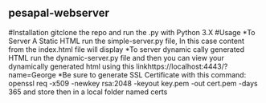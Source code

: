 ## pesapal-webserver
#Installation
gitclone the repo and run the .py with Python 3.X
#Usage
*To Server A Static HTML run the simple-server.py file, In this case content from the index.html file will display
*To server dynamic cally generated HTML run the dynamic-server.py file and then you can view your dynamically generated html using this linkhttps://localhost:4443/?name=George
*Be sure to generate SSL Certificate with this command: openssl req -x509 -newkey rsa:2048 -keyout key.pem -out cert.pem -days 365 and store then in a local folder named certs



